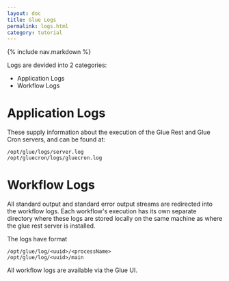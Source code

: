 ```yaml
---
layout: doc
title: Glue Logs
permalink: logs.html
category: tutorial
---
```



{% include nav.markdown %}

Logs are devided into 2 categories:

* Application Logs
* Workflow Logs

# Application Logs
These supply information about the execution of the Glue Rest and Glue Cron servers, and can be found at:

    /opt/glue/logs/server.log
    /opt/gluecron/logs/gluecron.log
    
# Workflow Logs
  
All standard output and standard error output streams are redirected into the workflow logs.
Each workflow's execution has its own separate directory where these logs are stored locally on the same machine 
as where the glue rest server is installed.

The logs have format

    /opt/glue/log/<uuid>/<processName>
    /opt/glue/log/<uuid>/main
    
All workflow logs are available via the Glue UI.
    

    